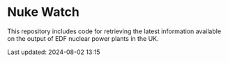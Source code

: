 # Nuke Watch

This repository includes code for retrieving the latest information available on the output of EDF nuclear power plants in the UK.

Last updated: 2024-08-02 13:15